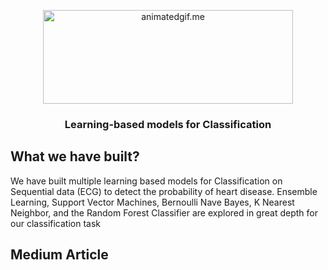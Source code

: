 <p align="center">
<img  alt="animatedgif.me" height="150px" width="400px" src="https://data-science-blog.com/wp-content/uploads/2017/12/ensemble-learning-header.png">
</p>

<h3 align="center">Learning-based models for Classification</h3>

## What we have built?
We have built multiple learning based models for Classification on Sequential data (ECG) to detect the probability of heart disease. Ensemble Learning, Support Vector Machines, Bernoulli Nave Bayes, K Nearest Neighbor, and the Random Forest Classifier are explored in great depth for our classification task

## Medium Article

